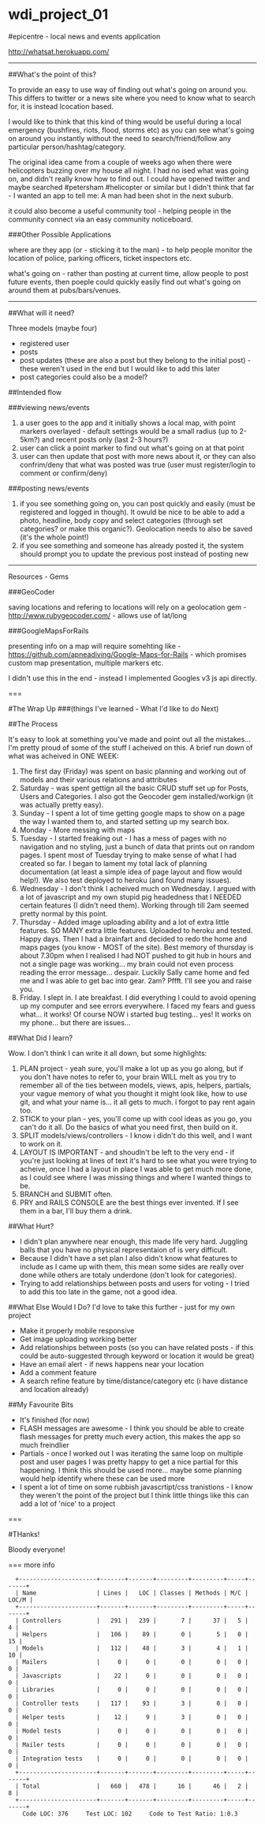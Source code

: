 wdi_project_01
==============
#epicentre - local news and events application

http://whatsat.herokuapp.com/

---

##What's the point of this?

To provide an easy to use way of finding out what's going on around you. This differs to twitter or a news site where you need to know what to search for, it is instead lcocation based.

I would like to think that this kind of thing would be useful during a local emergency (bushfires, riots, flood, storms etc) as you can see what's going on around you instantly without the need to search/friend/follow any particular person/hashtag/category.

The original idea came from a couple of weeks ago when there were helicopters buzzing over my house all night. I had no ised what was going on, and didn't really know how to find out. I could have opened twitter and maybe searched #petersham #helicopter or similar but I didn't think that far - I wanted an app to tell me: A man had been shot in the next suburb.

it could also become a useful community tool - helping people in the community connect via an easy community noticeboard.

###Other Possible Applications

where are they app (or - sticking it to the man) - to help people monitor the location of police, parking officers, ticket inspectors etc.

what's going on - rather than posting at current time, allow people to post future events, then poeple could quickly easily find out what's going on around them at pubs/bars/venues.

---

##What will it need?

Three models (maybe four)
- registered user
- posts
- post updates (these are also a post but they belong to the initial post) - these weren't used in the end but I would like to add this later
- post categories could also be a model?

##Intended flow

###viewing news/events

1. a user goes to the app and it initially shows a local map, with point markers overlayed - default settings would be a small radius (up to 2-5km?) and recent posts only (last 2-3 hours?)
2. user can click a point marker to find out what's going on at that point
3. user can then update that post with more news about it, or they can also confrim/deny that what was posted was true (user must register/login to comment or confirm/deny)

###posting news/events

1. if you see something going on, you can post quickly and easily (must be registered and logged in though). It owuld be nice to be able to add a photo, headline, body copy and select categories (through set categories? or make this organic?). Geolocation needs to also be saved (it's the whole point!)
2. if you see something and someone has already posted it, the system should prompt you to update the previous post instead of posting new

---

Resources - Gems

###GeoCoder

saving locations and refering to locations will rely on a geolocation gem - http://www.rubygeocoder.com/ - allows use of lat/long

###GoogleMapsForRails

presenting info on a map will require somehting like - https://github.com/apneadiving/Google-Maps-for-Rails - which promises custom map presentation, multiple markers etc.

I didn't use this in the end - instead I implemented Googles v3 js api directly.

===

#The Wrap Up 
###(things I've learned - What I'd like to do Next)

##The Process

It's easy to look at something you've made and point out all the mistakes... I'm pretty proud of some of the stuff I acheived on this. A brief run down of what was acheived in ONE WEEK:

1. The first day (Friday) was spent on basic planning and working out of models and their various relations and attributes
2. Saturday - was spent gettign all the basic CRUD stuff set up for Posts, Users and Categories. I also got the Geocoder gem installed/workign (it was actually pretty easy). 
3. Sunday - I spent a lot of time getting google maps to show on a page the way I wanted them to, and started setting up my search box.
4. Monday - More messing with maps
5. Tuesday - I started freaking out - I has a mess of pages with no navigation and no styling, just a bunch of data that prints out on random pages. I spent most of Tuesday trying to make sense of what I had created so far. I began to lament my total lack of planning documentation (at least a simple idea of page layout and flow would help!). We also test deployed to heroku (and found many issues).
6. Wednesday - I don't think I acheived much on Wednesday. I argued with a lot of javascript and my own stupid pig headedness that I NEEDED certain features (I didn't need them). Working through till 2am seemed pretty normal by this point.
7. Thursday - Added image uploading ability and a lot of extra little features. SO MANY extra little features. Uploaded to heroku and tested. Happy days. Then I had a brainfart and decided to redo the home and maps pages (you know - MOST of the site). Best memory of thursday is about 7.30pm when I realised I had NOT pushed to git hub in hours and not a single page was working... my brain could not even process reading the error message... despair. Luckily Sally came home and fed me and I was able to get bac into gear. 2am? Pffft. I'll see you and raise you.
8. Friday. I slept in. I ate breakfast. I did everything I could to avoid opening up my computer and see errors everywhere. I faced my fears and guess what... it works! Of course NOW i started bug testing... yes! It works on my phone... but there are issues...

##What Did I learn?

Wow. I don't think I can write it all down, but some highlights:

1. PLAN project - yeah sure, you'll make a lot up as you go along, but if you don't have notes to refer to, your brain WILL melt as you try to remember all of the ties between models, views, apis, helpers, partials, your vague memory of what you thought it might look like, how to use git, and what your name is... it all gets to much. i forgot to pay rent again too.
2. STICK to your plan - yes, you'll come up with cool ideas as you go, you can't do it all. Do the basics of what you need first, then build on it.
3. SPLIT models/views/controllers - I know i didn't do this well, and I want to work on it.
4. LAYOUT IS IMPORTANT - and shoudln't be left to the very end - if you're just looking at lines of text it's hard to see what you were trying to acheive, once I had a layout in place I was able to get much more done, as I could see where I was missing things and where I wanted things to be.
5. BRANCH and SUBMIT often.
6. PRY and RAILS CONSOLE are the best things ever invented. If I see them in a bar, I'll buy them a drink.

##What Hurt?
* I didn't plan anywhere near enough, this made life very hard. Juggling balls that you have no physical representaion of is very difficult.
* Because I didn't have a set plan I also didn't know what features to include as I came up with them, this mean some sides are really over done while others are totaly underdone (don't look for categories).
* Trying to add relationships between posts and users for voting - I tried to add this too late in the game, not a good idea.

##What Else Would I Do? I'd love to take this further - just for my own project
* Make it properly mobile responsive
* Get image uploading working better
* Add relationships between posts (so you can have related posts - if this could be auto-suggested through keyword or location it would be great)
* Have an email alert - if news happens near your location
* Add a comment feature
* A search refine feature by time/distance/category etc (i have distance and location already)

##My Favourite Bits
* It's finished (for now)
* FLASH messages are awesome - I think you should be able to create flash messages for pretty much every action, this makes the app so much freindlier
* Partials - once I worked out I was iterating the same loop on multiple post and user pages I was pretty happy to get a nice partial for this happening. I think this should be used more... maybe some planning would help identify where these can be used more
* I spent a lot of time on some rubbish javascrtipt/css tranistions - I know they weren't the point of the project but I think little things like this can add a lot of 'nice' to a project

===

#THanks!

Bloody everyone!

===
more info

      +----------------------+-------+-------+---------+---------+-----+-------+
      | Name                 | Lines |   LOC | Classes | Methods | M/C | LOC/M |
      +----------------------+-------+-------+---------+---------+-----+-------+
      | Controllers          |   291 |   239 |       7 |      37 |   5 |     4 |
      | Helpers              |   106 |    89 |       0 |       5 |   0 |    15 |
      | Models               |   112 |    48 |       3 |       4 |   1 |    10 |
      | Mailers              |     0 |     0 |       0 |       0 |   0 |     0 |
      | Javascripts          |    22 |     0 |       0 |       0 |   0 |     0 |
      | Libraries            |     0 |     0 |       0 |       0 |   0 |     0 |
      | Controller tests     |   117 |    93 |       3 |       0 |   0 |     0 |
      | Helper tests         |    12 |     9 |       3 |       0 |   0 |     0 |
      | Model tests          |     0 |     0 |       0 |       0 |   0 |     0 |
      | Mailer tests         |     0 |     0 |       0 |       0 |   0 |     0 |
      | Integration tests    |     0 |     0 |       0 |       0 |   0 |     0 |
      +----------------------+-------+-------+---------+---------+-----+-------+
      | Total                |   660 |   478 |      16 |      46 |   2 |     8 |
      +----------------------+-------+-------+---------+---------+-----+-------+
        Code LOC: 376     Test LOC: 102     Code to Test Ratio: 1:0.3
